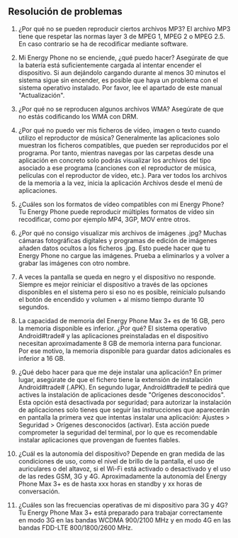 ## Resolución de problemas

1.	¿Por qué no se pueden reproducir ciertos archivos MP3?
El archivo MP3 tiene que respetar las normas layer 3 de MPEG 1, MPEG 2 o MPEG 2.5. En caso contrario se ha de recodificar mediante software.

2.	Mi Energy Phone no se enciende, ¿qué puedo hacer?
Asegúrate de que la batería está suficientemente cargada al intentar encender el dispositivo. Si aun dejándolo cargando durante al menos 30 minutos el sistema sigue sin encender, es posible que haya un problema con el sistema operativo instalado. Por favor, lee el apartado de este manual "Actualización".

3.	¿Por qué no se reproducen algunos archivos WMA?
Asegúrate de que no estás codificando los WMA con DRM.

4.	¿Por qué no puedo ver mis ficheros de vídeo, imagen o texto cuando utilizo el reproductor de música?
Generalmente las aplicaciones solo muestran los ficheros compatibles, que pueden ser reproducidos por el programa. Por tanto, mientras navegas por las carpetas desde una aplicación en concreto solo podrás visualizar los archivos del tipo asociado a ese programa (canciones con el reproductor de música, películas con el reproductor de vídeo, etc.). Para ver todos los archivos de la memoria a la vez, inicia la aplicación Archivos desde el menú de aplicaciones.

5.	¿Cuáles son los formatos de vídeo compatibles con mi Energy Phone?
Tu Energy Phone puede reproducir múltiples formatos de vídeo sin recodificar, como por ejemplo MP4, 3GP, MOV entre otros.

6.	¿Por qué no consigo visualizar mis archivos de imágenes .jpg?
Muchas cámaras fotográficas digitales y programas de edición de imágenes añaden datos ocultos a los ficheros .jpg. Esto puede hacer que tu Energy Phone no cargue las imágenes. Prueba a eliminarlos y a volver a grabar las imágenes con otro nombre.

7.	A veces la pantalla se queda en negro y el dispositivo no responde.
Siempre es mejor reiniciar el dispositivo a través de las opciones disponibles en el sistema pero si eso no es posible, reinícialo pulsando el botón de encendido y volumen + al mismo tiempo durante 10 segundos.

8.	La capacidad de memoria del Energy Phone Max 3+ es de 16 GB, pero la memoria disponible es inferior. ¿Por qué?
El sistema operativo Android#trade# y las aplicaciones preinstaladas en el dispositivo necesitan aproximadamente 8 GB de memoria interna para funcionar. Por ese motivo, la memoria disponible para guardar datos adicionales es inferior a 16 GB.

9.	¿Qué debo hacer para que me deje instalar una aplicación?
En primer lugar, asegúrate de que el fichero tiene la extensión de instalación Android#trade# (.APK). En segundo lugar, Android#trade# te pedirá que actives la instalación de aplicaciones desde "Orígenes desconocidos". Esta opción está desactivada por seguridad; para autorizar la instalación de aplicaciones solo tienes que seguir las instrucciones que aparecerán en pantalla la primera vez que intentas instalar una aplicación: Ajustes > Seguridad > Orígenes desconocidos (activar). Esta acción puede comprometer la seguridad del terminal, por lo que es recomendable instalar aplicaciones que provengan de fuentes fiables.

10.	¿Cuál es la autonomía del dispositivo?
Depende en gran medida de las condiciones de uso, como el nivel de brillo de la pantalla, el uso de auriculares o del altavoz, si el Wi-Fi está activado o desactivado y el uso de las redes GSM, 3G y 4G. Aproximadamente la autonomía del Energy Phone Max 3+ es de hasta xxx horas en standby y xx horas de conversación.

11. ¿Cuáles son las frecuencias operativas de mi dispositivo para 3G y 4G?
Tu Energy Phone Max 3+ está preparado para trabajar correctamente en modo 3G en las bandas WCDMA 900/2100 MHz y en modo 4G en las bandas FDD-LTE 800/1800/2600 MHz.
